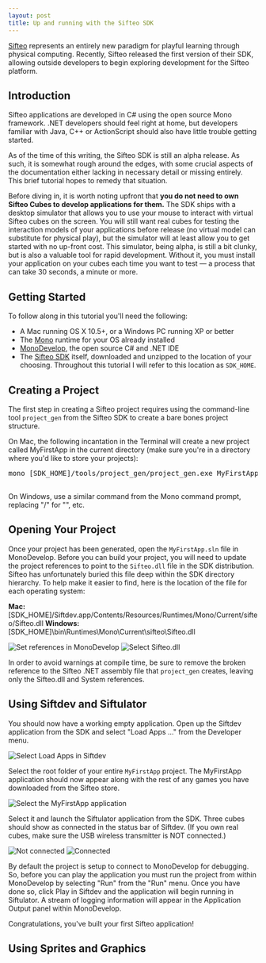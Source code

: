 ```yaml
---
layout: post
title: Up and running with the Sifteo SDK
---
```


[Sifteo](http://www.sifteo.com) represents an entirely new paradigm for playful learning through physical computing. Recently, Sifteo released the first version of their SDK, allowing outside developers to begin exploring development for the Sifteo platform.

Introduction
------------

Sifteo applications are developed in C# using the open source Mono framework. .NET developers should feel right at home, but developers familiar with Java, C++ or ActionScript should also have little trouble getting started.

As of the time of this writing, the Sifteo SDK is still an alpha release. As such, it is somewhat rough around the edges, with some crucial aspects of the documentation either lacking in necessary detail or missing entirely. This brief tutorial hopes to remedy that situation.

Before diving in, it is worth noting upfront that **you do not need to own Sifteo Cubes to develop applications for them.** The SDK ships with a desktop simulator that allows you to use your mouse to interact with virtual Sifteo cubes on the screen. You will still want real cubes for testing the interaction models of your applications before release (no virtual model can substitute for physical play), but the simulator will at least allow you to get started with no up-front cost.  This simulator, being alpha, is still a bit clunky, but is also a valuable tool for rapid development. Without it, you must install your application on your cubes each time you want to test &mdash; a process that can take 30 seconds, a minute or more.

Getting Started
---------------

To follow along in this tutorial you'll need the following:

* A Mac running OS X 10.5+, or a Windows PC running XP or better
* The [Mono](http://www.mono-project.com) runtime for your OS already installed
* [MonoDevelop](http://www.monodevelop.com), the open source C# and .NET IDE 
* The [Sifteo SDK](http://www.sifteo.com/developers) itself, downloaded and unzipped to the location of your choosing. Throughout this tutorial I will refer to this location as `SDK_HOME`.

Creating a Project
------------------

The first step in creating a Sifteo project requires using the command-line tool `project_gen` from the Sifteo SDK to create a bare bones project structure.

On Mac, the following incantation in the Terminal will create a new project called MyFirstApp in the current directory (make sure you're in a directory where you'd like to store your projects):

<pre>
mono [SDK_HOME]/tools/project_gen/project_gen.exe MyFirstApp

</pre>

On Windows, use a similar command from the Mono command prompt, replacing "/" for "\", etc.

Opening Your Project
--------------------

Once your project has been generated, open the `MyFirstApp.sln` file in MonoDevelop. Before you can build your project, you will need to update the project references to point to the `Sifteo.dll` file in the SDK distribution. Sifteo has unfortunately buried this file deep within the SDK directory hierarchy. To help make it easier to find, here is the location of the file for each operating system:

**Mac:** [SDK_HOME]/Siftdev.app/Contents/Resources/Runtimes/Mono/Current/sifteo/Sifteo.dll
**Windows:** [SDK_HOME]\bin\Runtimes\Mono\Current\sifteo\Sifteo.dll

<img src="http://sean.voisen.local/images/sifteo_setup_1.png" alt="Set references in MonoDevelop" class="framed" />

<img src="http://sean.voisen.local/images/sifteo_setup_2.png" alt="Select Sifteo.dll" class="framed" />

In order to avoid warnings at compile time, be sure to remove the broken reference to the Sifteo .NET assembly file that `project_gen` creates, leaving only the Sifteo.dll and System references.

Using Siftdev and Siftulator
----------------------------

You should now have a working empty application. Open up the Siftdev application from the SDK and select "Load Apps ..." from the Developer menu.

<img src="http://sean.voisen.local/images/sifteo_setup_3.png" alt="Select Load Apps in Siftdev" class="framed" />

Select the root folder of your entire `MyFirstApp` project. The MyFirstApp application should now appear along with the rest of any games you have downloaded from the Sifteo store. 

<img src="http://sean.voisen.local/images/sifteo_setup_4.png" alt="Select the MyFirstApp application" class="framed" />

Select it and launch the Siftulator application from the SDK. Three cubes should show as connected in the status bar of Siftdev. (If you own real cubes, make sure the USB wireless transmitter is NOT connected.)

<img src="http://sean.voisen.local/images/sifteo_setup_5.png" alt="Not connected" class="framed" />

<img src="http://sean.voisen.local/images/sifteo_setup_6.png" alt="Connected" class="framed" />

By default the project is setup to connect to MonoDevelop for debugging. So, before you can play the application you must run the project from within MonoDevelop by selecting "Run" from the "Run" menu. Once you have done so, click Play in Siftdev and the application will begin running in Siftulator. A stream of logging information will appear in the Application Output panel within MonoDevelop.

Congratulations, you've built your first Sifteo application!

Using Sprites and Graphics
--------------------------
